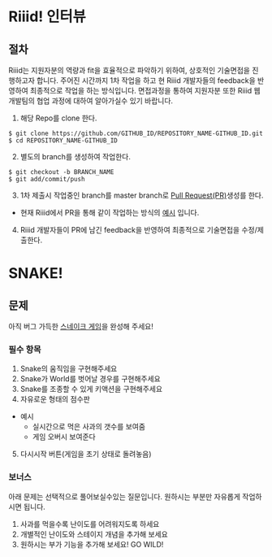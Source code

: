 # Riiid! 인터뷰

## 절차
Riiid는 지원자분의 역량과 fit을 효율적으로 파악하기 위하여, 상호적인 기술면접을 진행하고자 합니다.
주어진 시간까지 1차 작업을 하고 현 Riiid 개발자들의 feedback을 반영하여 최종적으로 작업을 하는 방식입니다.
면접과정을 통하여 지원자분 또한 Riiid 웹개발팀의 협업 과정에 대하여 알아가실수 있기 바랍니다.

1. 해당 Repo를 clone 한다.
```
$ git clone https://github.com/GITHUB_ID/REPOSITORY_NAME-GITHUB_ID.git
$ cd REPOSITORY_NAME-GITHUB_ID
```

2. 별도의 branch를 생성하여 작업한다.
```
$ git checkout -b BRANCH_NAME
$ git add/commit/push 
```

3. 1차 제출시 작업중인 branch를 master branch로 [Pull Request(PR)](https://help.github.com/articles/about-pull-requests/)생성를 한다. 
  - 현재 Riiid에서 PR을 통해 같이 작업하는 방식의 [예시](https://apply.riiid.app/677) 입니다.
4. Riiid 개발자들이 PR에 남긴 feedback을 반영하여 최종적으로 기술면접을 수정/제출한다.

# SNAKE!

## 문제
아직 버그 가득한 [스네이크 게임](https://www.google.co.kr/search?q=%EC%8A%A4%EB%84%A4%EC%9D%B4%ED%81%AC+%EA%B2%8C%EC%9E%84&oq=%EC%8A%A4%EB%84%A4%EC%9D%B4%ED%81%AC+%EA%B2%8C%EC%9E%84&aqs=chrome..69i57j69i60.304j0j4&sourceid=chrome&ie=UTF-8)을 완성해 주세요!


### 필수 항목
1. Snake의 움직임을 구현해주세요
2. Snake가 World를 벗어날 경우를 구현해주세요
3. Snake를 조종할 수 있게 키액션을 구현해주세요
4. 자유로운 형태의 점수판
  - 예시
    - 실시간으로 먹은 사과의 갯수를 보여줌
    - 게임 오버시 보여준다
5. 다시시작 버튼(게임을 초기 상태로 돌려놓음)

### 보너스
아래 문제는 선택적으로 풀어보실수있는 질문입니다. 원하시는 부분만 자유롭게 작업하시면 됩니다.

1. 사과를 먹을수록 난이도를 어려워지도록 하세요
2. 개별적인 난이도와 스테이지 개념을 추가해 보세요
3. 원하시는 부가 기능을 추가해 보세요! GO WILD!
